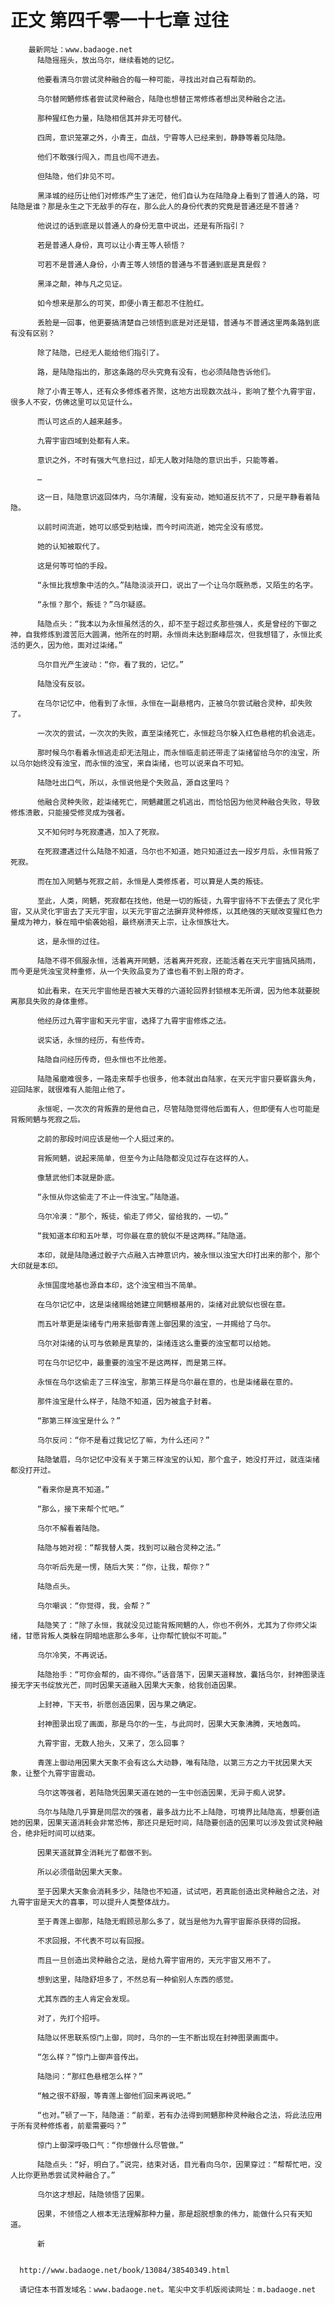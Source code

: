 # 正文 第四千零一十七章 过往
        最新网址：www.badaoge.net
          陆隐摇摇头，放出乌尔，继续看她的记忆。
      
          他要看清乌尔尝试灵种融合的每一种可能，寻找出对自己有帮助的。
      
          乌尔替罔魉修炼者尝试灵种融合，陆隐也想替正常修炼者想出灵种融合之法。
      
          那种猩红色力量，陆隐相信其并非无可替代。
      
          四周，意识笼罩之外，小青王，血战，宁霄等人已经来到，静静等着见陆隐。
      
          他们不敢强行闯入，而且也闯不进去。
      
          但陆隐，他们非见不可。
      
          黑泽城的经历让他们对修炼产生了迷茫，他们自认为在陆隐身上看到了普通人的路，可陆隐是谁？那是永生之下无敌手的存在，那么此人的身份代表的究竟是普通还是不普通？
      
          他说过的话到底是以普通人的身份无意中说出，还是有所指引？
      
          若是普通人身份，真可以让小青王等人顿悟？
      
          可若不是普通人身份，小青王等人领悟的普通与不普通到底是真是假？
      
          黑泽之颠，神与凡之见证。
      
          如今想来是那么的可笑，即便小青王都忍不住脸红。
      
          丢脸是一回事，他更要搞清楚自己领悟到底是对还是错，普通与不普通这里两条路到底有没有区别？
      
          除了陆隐，已经无人能给他们指引了。
      
          路，是陆隐指出的，那这条路的尽头究竟有没有，也必须陆隐告诉他们。
      
          除了小青王等人，还有众多修炼者齐聚，这地方出现数次战斗，影响了整个九霄宇宙，很多人不安，仿佛这里可以见证什么。
      
          而认可这点的人越来越多。
      
          九霄宇宙四域到处都有人来。
      
          意识之外，不时有强大气息扫过，却无人敢对陆隐的意识出手，只能等着。
      
          …
      
          这一日，陆隐意识返回体内，乌尔清醒，没有妄动，她知道反抗不了，只是平静看着陆隐。
      
          以前时间流逝，她可以感受到枯燥，而今时间流逝，她完全没有感觉。
      
          她的认知被取代了。
      
          这是何等可怕的手段。
      
          “永恒比我想象中活的久。”陆隐淡淡开口，说出了一个让乌尔既熟悉，又陌生的名字。
      
          “永恒？那个，叛徒？”乌尔疑惑。
      
          陆隐点头：“我本以为永恒虽然活的久，却不至于超过炙那些强人，炙是曾经的下御之神，自我修炼到渡苦厄大圆满，他所在的时期，永恒尚未达到巅峰层次，但我想错了，永恒比炙活的更久，因为他，面对过柒绪。”
      
          乌尔目光产生波动：“你，看了我的，记忆。”
      
          陆隐没有反驳。
      
          在乌尔记忆中，他看到了永恒，永恒在一副悬棺内，正被乌尔尝试融合灵种，却失败了。
      
          一次次的尝试，一次次的失败，直至柒绪死亡，永恒趁乌尔躲入红色悬棺的机会逃走。
      
          那时候乌尔看着永恒逃走却无法阻止，而永恒临走前还带走了柒绪留给乌尔的浊宝，所以乌尔始终没有浊宝，而永恒的浊宝，来自柒绪，也可以说来自不可知。
      
          陆隐吐出口气，所以，永恒说他是个失败品，源自这里吗？
      
          他融合灵种失败，趁柒绪死亡，罔魉藏匿之机逃出，而恰恰因为他灵种融合失败，导致修炼溃散，只能接受修灵成为强者。
      
          又不知何时与死寂遭遇，加入了死寂。
      
          在死寂遭遇过什么陆隐不知道，乌尔也不知道，她只知道过去一段岁月后，永恒背叛了死寂。
      
          而在加入罔魉与死寂之前，永恒是人类修炼者，可以算是人类的叛徒。
      
          至此，人类，罔魉，死寂都在找他，他是一切的叛徒，九霄宇宙待不下去便去了灵化宇宙，又从灵化宇宙去了天元宇宙，以天元宇宙之法摒弃灵种修炼，以其绝强的天赋改变猩红色力量成为神力，躲在暗中偷袭始祖，最终崩溃天上宗，让永恒族壮大。
      
          这，是永恒的过往。
      
          陆隐不得不佩服永恒，活着离开罔魉，活着离开死寂，还能活着在天元宇宙搞风搞雨，而今更是凭浊宝灵种重修，从一个失败品变为了谁也看不到上限的奇才。
      
          如此看来，在天元宇宙他是否被大天尊的六道轮回界封锁根本无所谓，因为他本就要脱离那具失败的身体重修。
      
          他经历过九霄宇宙和天元宇宙，选择了九霄宇宙修炼之法。
      
          说实话，永恒的经历，有些传奇。
      
          陆隐自问经历传奇，但永恒也不比他差。
      
          陆隐虽磨难很多，一路走来帮手也很多，他本就出自陆家，在天元宇宙只要崭露头角，迎回陆家，就很难有人能阻止他了。
      
          永恒呢，一次次的背叛靠的是他自己，尽管陆隐觉得他后面有人，但即便有人也可能是背叛罔魉与死寂之后。
      
          之前的那段时间应该是他一个人挺过来的。
      
          背叛罔魉，说起来简单，但至今为止陆隐都没见过存在这样的人。
      
          像慧武他们本就是卧底。
      
          “永恒从你这偷走了不止一件浊宝。”陆隐道。
      
          乌尔冷漠：“那个，叛徒，偷走了师父，留给我的，一切。”
      
          “我知道本印和五叶草，可你最在意的貌似不是这两样。”陆隐道。
      
          本印，就是陆隐通过骰子六点融入古神意识内，被永恒以浊宝大印打出来的那个，那个大印就是本印。
      
          永恒国度地基也源自本印，这个浊宝相当不简单。
      
          在乌尔记忆中，这是柒绪赐给她建立罔魉根基用的，柒绪对此貌似也很在意。
      
          而五叶草更是柒绪专门用来抵御青莲上御因果的浊宝，一并赐给了乌尔。
      
          乌尔对柒绪的认可与依赖是真挚的，柒绪连这么重要的浊宝都可以给她。
      
          可在乌尔记忆中，最重要的浊宝不是这两样，而是第三样。
      
          永恒在乌尔这偷走了三样浊宝，那第三样是乌尔最在意的，也是柒绪最在意的。
      
          那件浊宝是什么样子，陆隐不知道，因为被盒子封着。
      
          “那第三样浊宝是什么？”
      
          乌尔反问：“你不是看过我记忆了嘛，为什么还问？”
      
          陆隐皱眉，乌尔记忆中没有关于第三样浊宝的认知，那个盒子，她没打开过，就连柒绪都没打开过。
      
          “看来你是真不知道。”
      
          “那么，接下来帮个忙吧。”
      
          乌尔不解看着陆隐。
      
          陆隐与她对视：“帮我替人类，找到可以融合灵种之法。”
      
          乌尔听后先是一愣，随后大笑：“你，让我，帮你？”
      
          陆隐点头。
      
          乌尔嘲讽：“你觉得，我，会帮？”
      
          陆隐笑了：“除了永恒，我就没见过能背叛罔魉的人，你也不例外，尤其为了你师父柒绪，甘愿背叛人类躲在阴暗地底那么多年，让你帮忙貌似不可能。”
      
          乌尔冷笑，不再说话。
      
          陆隐抬手：“可你会帮的，由不得你。”话音落下，因果天道释放，囊括乌尔，封神图录连接无字天书绽放光芒，同时因果天道融入因果大天象，给我创造因果。
      
          上封神，下天书，祈愿创造因果，因与果之确定。
      
          封神图录出现了画面，那是乌尔的一生，与此同时，因果大天象沸腾，天地轰鸣。
      
          九霄宇宙，无数人抬头，又来了，怎么回事？
      
          青莲上御动用因果大天象不会有这么大动静，唯有陆隐，以第三方之力干扰因果大天象，让整个九霄宇宙震动。
      
          乌尔这等强者，若陆隐凭因果天道在她的一生中创造因果，无异于痴人说梦。
      
          乌尔与陆隐几乎算是同层次的强者，最多战力比不上陆隐，可境界比陆隐高，想要创造她的因果，因果天道消耗会非常恐怖，那还只是短时间，陆隐要创造的因果可以涉及尝试灵种融合，绝非短时间可以结束。
      
          因果天道就算全消耗光了都做不到。
      
          所以必须借助因果大天象。
      
          至于因果大天象会消耗多少，陆隐也不知道，试试吧，若真能创造出灵种融合之法，对九霄宇宙是天大的喜事，可以提升人类整体战力。
      
          至于青莲上御那，陆隐无暇顾忌那么多了，就当是他为九霄宇宙厮杀获得的回报。
      
          不求回报，不代表不可以有回报。
      
          而且一旦创造出灵种融合之法，是给九霄宇宙用的，天元宇宙又用不了。
      
          想到这里，陆隐舒坦多了，不然总有一种偷别人东西的感觉。
      
          尤其东西的主人肯定会发现。
      
          对了，先打个招呼。
      
          陆隐以怀思联系惊门上御，同时，乌尔的一生不断出现在封神图录画面中。
      
          “怎么样？”惊门上御声音传出。
      
          陆隐问：“那红色悬棺怎么样？”
      
          “触之很不舒服，等青莲上御他们回来再说吧。”
      
          “也对。”顿了一下，陆隐道：“前辈，若有办法得到罔魉那种灵种融合之法，将此法应用于所有灵种修炼者，前辈需要吗？”
      
          惊门上御深呼吸口气：“你想做什么尽管做。”
      
          陆隐点头：“好，明白了。”说完，结束对话，目光看向乌尔，因果穿过：“帮帮忙吧，没人比你更熟悉尝试灵种融合了。”
      
          乌尔这才想起，陆隐领悟了因果。
      
          因果，不领悟之人根本无法理解那种力量，那是超脱想象的伟力，能做什么只有天知道。
      
          新
      
      
      http://www.badaoge.net/book/13084/38540349.html
      
      请记住本书首发域名：www.badaoge.net。笔尖中文手机版阅读网址：m.badaoge.net